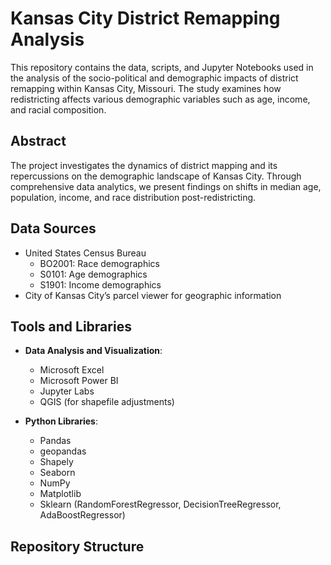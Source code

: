 # Kansas City District Remapping Analysis

This repository contains the data, scripts, and Jupyter Notebooks used in the analysis of the socio-political and demographic impacts of district remapping within Kansas City, Missouri. The study examines how redistricting affects various demographic variables such as age, income, and racial composition.

## Abstract

The project investigates the dynamics of district mapping and its repercussions on the demographic landscape of Kansas City. Through comprehensive data analytics, we present findings on shifts in median age, population, income, and race distribution post-redistricting.

## Data Sources

- United States Census Bureau
  - BO2001: Race demographics
  - S0101: Age demographics
  - S1901: Income demographics
- City of Kansas City’s parcel viewer for geographic information

## Tools and Libraries

- **Data Analysis and Visualization**:
  - Microsoft Excel
  - Microsoft Power BI
  - Jupyter Labs
  - QGIS (for shapefile adjustments)

- **Python Libraries**:
  - Pandas
  - geopandas
  - Shapely
  - Seaborn
  - NumPy
  - Matplotlib
  - Sklearn (RandomForestRegressor, DecisionTreeRegressor, AdaBoostRegressor)

## Repository Structure

